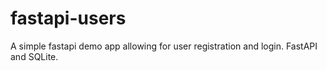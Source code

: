# fastapi-users
A simple fastapi demo app allowing for user registration and login. FastAPI and SQLite.
